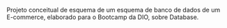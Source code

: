 Projeto conceitual de esquema de um esquema de banco de dados de um E-commerce, elaborado para o Bootcamp da DIO, sobre Database.